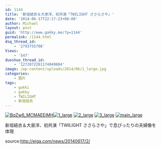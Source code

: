 ```yaml
---
id: 1144
title: '新垣結衣＆大泉洋、初共演「TWILIGHT ささらさや」'
date: '2014-06-17T22:17:23+08:00'
author: Michael
layout: post
guid: 'http://www.gakky.me/?p=1144'
permalink: /1144.html
dsq_thread_id:
    - '2793755708'
Views:
    - '547'
duoshuo_thread_id:
    - '1272072281174049604'
image: /wp-content/uploads/2014/06/1_large.jpg
categories:
    - 图片
tags:
    - gakki
    - gakky
    - TWILIGHT
    - 新垣结衣
---
```


[![BqZw6_MCMAEEiMH](http://www.yui-aragaki.org/wp-content/uploads/2014/06/BqZw6_MCMAEEiMH.jpg)](http://www.yui-aragaki.org/wp-content/uploads/2014/06/BqZw6_MCMAEEiMH.jpg "BqZw6_MCMAEEiMH")[![1_large](http://www.yui-aragaki.org/wp-content/uploads/2014/06/1_large.jpg)](http://www.yui-aragaki.org/wp-content/uploads/2014/06/1_large.jpg "1_large") [![2_large](http://www.yui-aragaki.org/wp-content/uploads/2014/06/2_large.jpg)](http://www.yui-aragaki.org/wp-content/uploads/2014/06/2_large.jpg "2_large") [![3_large](http://www.yui-aragaki.org/wp-content/uploads/2014/06/3_large.jpg)](http://www.yui-aragaki.org/wp-content/uploads/2014/06/3_large.jpg "3_large") [![main_large](http://www.yui-aragaki.org/wp-content/uploads/2014/06/main_large.jpg)](http://www.yui-aragaki.org/wp-content/uploads/2014/06/main_large.jpg "main_large")

新垣結衣＆大泉洋、初共演「TWILIGHT ささらさや」で息ぴったりの夫婦像を体現

source:http://eiga.com/news/20140617/2/